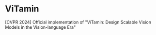 # ViTamin
[CVPR 2024] Official implementation of "ViTamin: Design Scalable Vision Models in the Vision-language Era"
